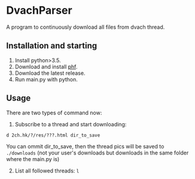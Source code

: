 # DvachParser

A program to continuously download all files from dvach thread.

## Installation and starting

1. Install python>3.5.
2. Download and install [phf](https://github.com/framaz/phf).
3. Download the latest release.
4. Run main.py with python.

## Usage

There are two types of command now:

1. Subscribe to a thread and start downloading: 

```d 2ch.hk/?/res/???.html dir_to_save```

You can ommit dir_to_save, then the thread pics will be saved to ```./downloads```
(not your user's downloads but downloads in the same folder where the main.py is)

2. List all followed threads: ```l```

